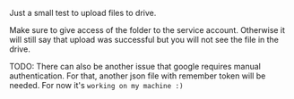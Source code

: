 Just a small test to upload files to drive.

Make sure to give access of the folder to the service account. Otherwise it will still say that upload was successful but you will not see the file in the drive.

TODO: There can also be another issue that google requires manual authentication. For that, another json file with remember token will be needed. For now it's `working on my machine :)`